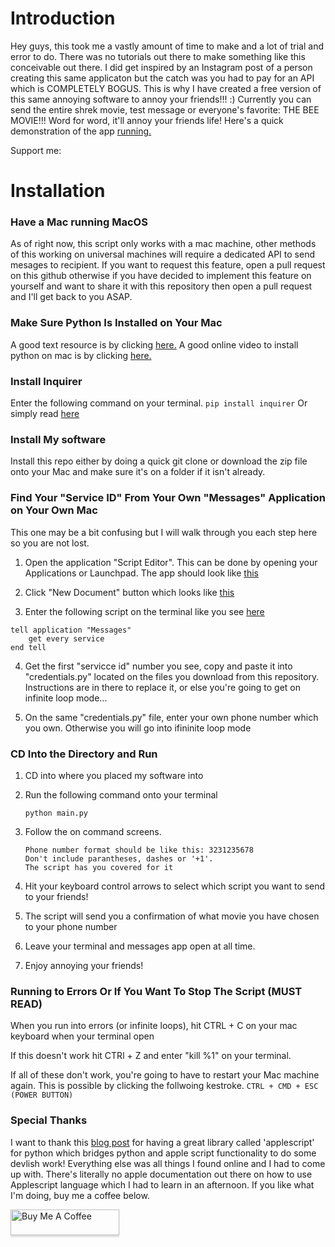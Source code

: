 # Introduction
Hey guys, this took me a vastly amount of time to make and a lot of trial and error to do. There was no tutorials out there to make something like this conceivable out there. I did get inspired by an Instagram post of a person creating this same applicaton but the catch was you had to pay for an API which is COMPLETELY BOGUS. This is why I have created a free version of this same annoying software to annoy your friends!!! :)
Currently you can send the entire shrek movie, test message or everyone's favorite: THE BEE MOVIE!!! Word for word, it'll annoy your friends life!
Here's a quick demonstration of the app [running.](https://media.giphy.com/media/XHMmIbq8JbzvH6OKmK/giphy.gif)

Support me: <a href="https://ko-fi.com/jaydevelops" target="_blank"> </a>

# Installation

### Have a Mac running MacOS
As of right now, this script only works with a mac machine, other methods of this working on universal machines will require a dedicated API to send mesages to recipient. If you want to request this feature, open a pull request on this github otherwise if you have decided to implement this feature on yourself and want to share it with this repository then open a pull request and I'll get back to you ASAP.

### Make Sure Python Is Installed on Your Mac
A good text resource is by clicking [here.](https://docs.python-guide.org/starting/install3/osx/)
A good online video to install python on mac is by clicking [here.](https://www.youtube.com/watch?v=TgA4ObrowRg)

### Install Inquirer
Enter the following command on your terminal.
	```
	pip install inquirer
	```
Or simply read [here](https://magmax.org/python-inquirer/installation.html)

### Install My software
Install this repo either by doing a quick git clone or download the zip file onto your Mac and make sure it's on a folder if it isn't already.

### Find Your "Service ID" From Your Own "Messages" Application on Your Own Mac
This one may be a bit confusing but I will walk through you each step here so you are not lost.

1. Open the application "Script Editor".
This can be done by opening your Applications or Launchpad. The app should look like [this](https://ibb.co/99RP9HP)

2. Click "New Document" button which looks like [this](https://ibb.co/pd9L9sX)


3. Enter the following script on the terminal like you see [here](https://ibb.co/Ssx0s4G)
```
tell application "Messages"
	get every service
end tell
```

4. Get the first "servicce id" number you see, copy and paste it into "credentials.py" located on the files you download from this repository.
Instructions are in there to replace it, or else you're going to get on infinite loop mode...

5. On the same "credentials.py" file, enter your own phone  number which you own. Otherwise you will go into ifininite loop mode


### CD Into the Directory and Run
1. CD into where you placed my software into
2. Run the following command onto your terminal
	```
	python main.py
	```
3. Follow the on command screens.

	```
	Phone number format should be like this: 3231235678
	Don't include parantheses, dashes or '+1'.
	The script has you covered for it
	```

4. Hit your keyboard control arrows to select which script you want to send to your friends!

5. The script will send you a confirmation of what movie you have chosen to your phone number

6. Leave your terminal and messages app open at all time.

7. Enjoy annoying your friends!

### Running to Errors Or If You Want To Stop The Script (MUST READ)
When you run into errors (or infinite loops), hit CTRL + C on your mac keyboard when your terminal open

If this doesn't work hit CTRl + Z and enter "kill %1" on your terminal.

If all of these don't work, you're going to have to restart your Mac machine again. This is possible by clicking the follwoing kestroke.
	```
	CTRL + CMD + ESC (POWER BUTTON)
	```
### Special Thanks
I want to thank this [blog post](https://leancrew.com/all-this/2013/03/combining-python-and-applescript/) for having a great library called 'applescript' for python which bridges python and apple script functionality to do some devlish work!
Everything else was all things I found online and I had to come up with. There's literally no apple documentation out there on how to use Applescript language which I had to learn in an afternoon.
If you like what I'm doing, buy me a coffee below.

<a href="https://ko-fi.com/jaydevelops" target="_blank"><img src="https://www.buymeacoffee.com/assets/img/custom_images/orange_img.png" alt="Buy Me A Coffee" style="height: 41px !important;width: 174px !important;box-shadow: 0px 3px 2px 0px rgba(190, 190, 190, 0.5) !important;-webkit-box-shadow: 0px 3px 2px 0px rgba(190, 190, 190, 0.5) !important;"></a>
